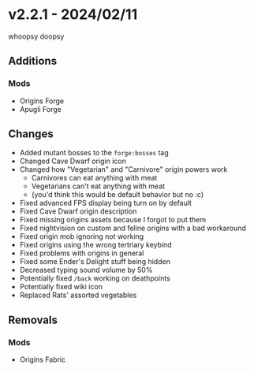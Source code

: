 # v2.2.1 - 2024/02/11
whoopsy doopsy

## **Additions**
### **Mods**
- Origins Forge
- Apugli Forge

## **Changes**
- Added mutant bosses to the `forge:bosses` tag
- Changed Cave Dwarf origin icon
- Changed how "Vegetarian" and "Carnivore" origin powers work
    - Carnivores can eat anything with meat
    - Vegetarians can't eat anything with meat
    - (you'd think this would be default behavior but no :c)
- Fixed advanced FPS display being turn on by default
- Fixed Cave Dwarf origin description
- Fixed missing origins assets because I forgot to put them
- Fixed nightvision on custom and feline origins with a bad workaround
- Fixed origin mob ignoring not working
- Fixed origins using the wrong tertriary keybind
- Fixed problems with origins in general
- Fixed some Ender's Delight stuff being hidden
- Decreased typing sound volume by 50%
- Potentially fixed `/back` working on deathpoints
- Potentially fixed wiki icon
- Replaced Rats' assorted vegetables

## **Removals**
### **Mods**
- Origins Fabric
